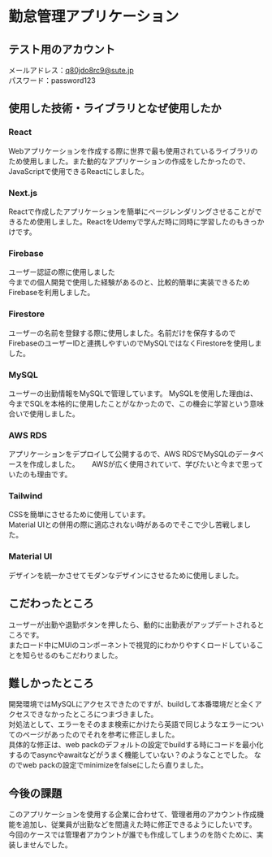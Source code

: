 # 勤怠管理アプリケーション
## テスト用のアカウント
メールアドレス：q80jdo8rc9@sute.jp  
パスワード：password123
## 使用した技術・ライブラリとなぜ使用したか
### React
Webアプリケーションを作成する際に世界で最も使用されているライブラリのため使用しました。また動的なアプリケーションの作成をしたかったので、JavaScriptで使用できるReactにしました。
### Next.js
Reactで作成したアプリケーションを簡単にページレンダリングさせることができるため使用しました。ReactをUdemyで学んだ時に同時に学習したのもきっかけです。
### Firebase
ユーザー認証の際に使用しました  
今までの個人開発で使用した経験があるのと、比較的簡単に実装できるためFirebaseを利用しました。
### Firestore
ユーザーの名前を登録する際に使用しました。名前だけを保存するのでFirebaseのユーザーIDと連携しやすいのでMySQLではなくFirestoreを使用しました。
### MySQL
ユーザーの出勤情報をMySQLで管理しています。
MySQLを使用した理由は、今までSQLを本格的に使用したことがなかったので、この機会に学習という意味合いで使用しました。
### AWS RDS
アプリケーションをデプロイして公開するので、AWS RDSでMySQLのデータベースを作成しました。　　
AWSが広く使用されていて、学びたいと今まで思っていたのも理由です。
### Tailwind
CSSを簡単にさせるために使用しています。   
Material UIとの併用の際に適応されない時があるのでそこで少し苦戦しました。
### Material UI
デザインを統一かさせてモダンなデザインにさせるために使用しました。
## こだわったところ
ユーザーが出勤や退勤ボタンを押したら、動的に出勤表がアップデートされるところです。　  
またロード中にMUIのコンポーネントで視覚的にわかりやすくロードしていることを知らせるのもこだわりました。
## 難しかったところ
開発環境ではMySQLにアクセスできたのですが、buildして本番環境だと全くアクセスできなかったところにつまづきました。   
対処法として、エラーをそのまま検索にかけたら英語で同じようなエラーについてのページがあったのでそれを参考に修正しました。   
具体的な修正は、web packのデフォルトの設定でbuildする時にコードを最小化するのでasyncやawaitなどがうまく機能していない？のようなことでした。
なのでweb packの設定でminimizeをfalseにしたら直りました。
## 今後の課題
このアプリケーションを使用する企業に合わせて、管理者用のアカウント作成機能を追加し、従業員が出勤などを間違えた時に修正できるようにしたいです。   
今回のケースでは管理者アカウントが誰でも作成してしまうのを防ぐために、実装しませんでした。

